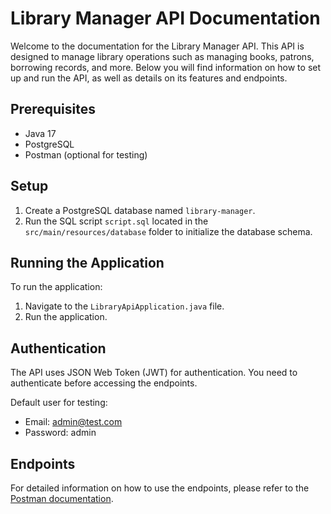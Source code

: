 # Library Manager API Documentation

Welcome to the documentation for the Library Manager API. This API is designed to manage library operations such as managing books, patrons, borrowing records, and more. Below you will find information on how to set up and run the API, as well as details on its features and endpoints.
## Prerequisites

- Java 17
- PostgreSQL
- Postman (optional for testing)

## Setup

1. Create a PostgreSQL database named `library-manager`.
2. Run the SQL script `script.sql` located in the `src/main/resources/database` folder to initialize the database schema.

## Running the Application

To run the application:

1. Navigate to the `LibraryApiApplication.java` file.
2. Run the application.

## Authentication

The API uses JSON Web Token (JWT) for authentication. You need to authenticate before accessing the endpoints.

Default user for testing:
- Email: admin@test.com
- Password: admin

## Endpoints

For detailed information on how to use the endpoints, please refer to the [Postman documentation](https://documenter.getpostman.com/view/32556647/2s9YyqiN5p).


